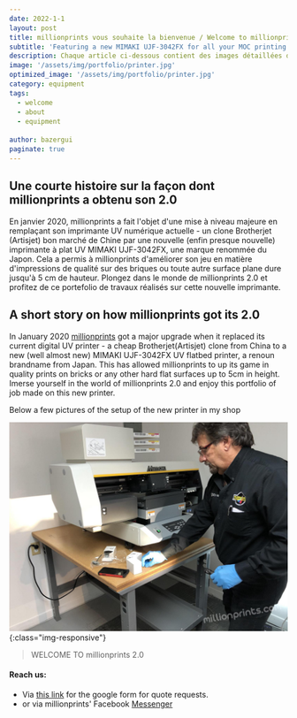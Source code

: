 ```yaml
---
date: 2022-1-1
layout: post
title: millionprints vous souhaite la bienvenue / Welcome to millionprints 2.0
subtitle: 'Featuring a new MIMAKI UJF-3042FX for all your MOC printing needs'
description: Chaque article ci-dessous contient des images détaillées d'impressions réelles. Trouvez l'inspiration ou soyez témoin du genre de travail que millionprints peut faire pour vous ! / Each post below has detailed pictures of actual prints. Find inspiration or witness the kind of work millionprints can do for you!
image: '/assets/img/portfolio/printer.jpg'
optimized_image: '/assets/img/portfolio/printer.jpg'
category: equipment
tags:
  - welcome
  - about
  - equipment 
  
author: bazergui
paginate: true
---
```


## Une courte histoire sur la façon dont millionprints a obtenu son 2.0

En janvier 2020, millionprints a fait l'objet d'une mise à niveau majeure en remplaçant son imprimante UV numérique actuelle - un clone Brotherjet (Artisjet) bon marché de Chine par une nouvelle (enfin presque nouvelle) imprimante à plat UV MIMAKI UJF-3042FX, une marque renommée du Japon. Cela a permis à millionprints d'améliorer son jeu en matière d'impressions de qualité sur des briques ou toute autre surface plane dure jusqu'à 5 cm de hauteur. Plongez dans le monde de millionprints 2.0 et profitez de ce portefolio de travaux réalisés sur cette nouvelle imprimante.

## A short story on how millionprints got its 2.0

In January 2020 <a href="#">millionprints</a> got a major upgrade when it replaced its current digital UV printer - a cheap Brotherjet(Artisjet) clone from China to a new (well almost new) MIMAKI UJF-3042FX UV flatbed printer, a renoun brandname from Japan. This has allowed millionprints to up its game in quality prints on bricks or any other hard flat surfaces up to 5cm in height.  Imerse yourself in the world of millionprints 2.0 and enjoy this portfolio of job made on this new printer.

Below a few pictures of the setup of the new printer in my shop 

![the setup](/assets/img/portfolio/setupp.jpg){:class="img-responsive"}

> WELCOME TO millionprints 2.0 

#### Reach us:

* Via [this link](https://millionprints.com/contact/) for the google form for quote requests.
* or via millionprints' Facebook [Messenger](https://www.facebook.com/messages/t/millionprints)



